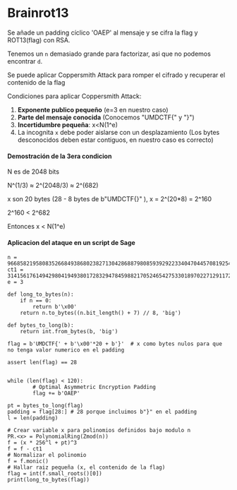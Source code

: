 # Brainrot13

Se añade un padding cíclico 'OAEP' al mensaje y se cifra la flag y ROT13(flag) con RSA.

Tenemos un `n` demasiado grande para factorizar, asi que no podemos encontrar `d`.

Se puede aplicar Coppersmith Attack para romper el cifrado y recuperar el contenido de la flag

Condiciones para aplicar Coppersmith Attack:
1. **Exponente publico pequeño** (e=3 en nuestro caso)
2. **Parte del mensaje conocida** (Conocemos "UMDCTF{" y "}")
3. **Incertidumbre pequeña**: x<N(1^e)
4. La incognita `x` debe poder aislarse con un desplazamiento (Los bytes desconocidos deben estar contiguos, en nuestro caso es correcto)



#### Demostración de la 3era condicion
N es de 2048 bits

N^(1/3) ≈ 2^(2048/3) ≈ 2^(682)

x son 20 bytes (28 - 8 bytes de b"UMDCTF{}" ), x = 2^(20*8) = 2^160

2^160 < 2^682

Entonces x < N(1^e)

#### Aplicacion del ataque en un script de Sage
```sage
n = 96685821958083526684938680238271304286887980859392922334047044570819254535637534763165507014186569373580269436562287115575895071477094697751185058766474544708343165263644182297048851208627306861544906558700694910255483830223450427540731613986917757415247541102253686241820221043700623282515147528145504812161
ct1 = 31415617614942980419493801728329478459882170524654275330189702271291172239569974917796230082992620119324013322311500280165046115132115888952730272833129650105740565501270236988682510607126061981801996717672566496111413558704046446132351270004211376270714769910968931266620926532143617027921568831958784579911
e = 3

def long_to_bytes(n):
    if n == 0:
        return b'\x00'
    return n.to_bytes((n.bit_length() + 7) // 8, 'big')

def bytes_to_long(b):
    return int.from_bytes(b, 'big')

flag = b'UMDCTF{' + b'\x00'*20 + b'}'  # x como bytes nulos para que no tenga valor numerico en el padding

assert len(flag) == 28


while (len(flag) < 120):
        # Optimal Asymmetric Encryption Padding
        flag += b'OAEP'

pt = bytes_to_long(flag)
padding = flag[28:] # 28 porque incluimos b"}" en el padding
l = len(padding)

# Crear variable x para polinomios definidos bajo modulo n
PR.<x> = PolynomialRing(Zmod(n))
f = (x * 256^l + pt)^3 
f = f - ct1
# Normalizar el polinomio
f = f.monic()
# Hallar raiz pequeña (x, el contenido de la flag)
flag = int(f.small_roots()[0])
print(long_to_bytes(flag))
```




